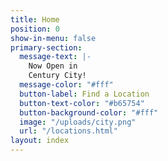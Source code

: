 ```yaml
---
title: Home
position: 0
show-in-menu: false
primary-section:
  message-text: |-
    Now Open in
    Century City!
  message-color: "#fff"
  button-label: Find a Location
  button-text-color: "#b65754"
  button-background-color: "#fff"
  image: "/uploads/city.png"
  url: "/locations.html"
layout: index
---
```


